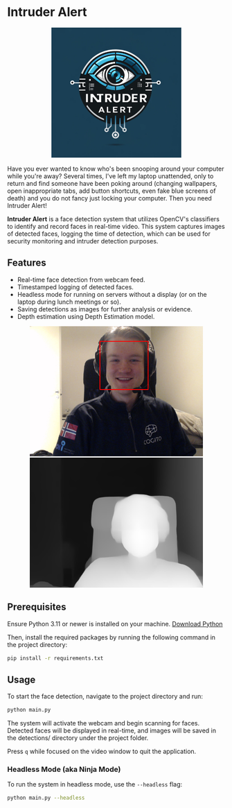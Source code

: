 # Intruder Alert

<div align="center">
    <img src="docs/images/logo.png" alt="Logo" width="300" height="300">
</div>

Have you ever wanted to know who's been snooping around your computer while you're away?
Several times, I've left my laptop unattended, only to return and find someone have been poking around (changing wallpapers, open inappropriate tabs, add button shortcuts, even fake blue screens of death) and you do not fancy just locking your computer. Then you need Intruder Alert!

**Intruder Alert** is a face detection system that utilizes OpenCV's classifiers to identify and record faces in real-time video. This system captures images of detected faces, logging the time of detection, which can be used for security monitoring and intruder detection purposes.

## Features
- Real-time face detection from webcam feed.
- Timestamped logging of detected faces.
- Headless mode for running on servers without a display (or on the laptop during lunch meetings or so).
- Saving detections as images for further analysis or evidence.
- Depth estimation using Depth Estimation model.

<div align="center">
    <img src="docs/images/roi_detected.png" alt="roi" width="400">
    <img src="docs/images/predicted_depth.png" alt="depth" width="400">
</div>

## Prerequisites
Ensure Python 3.11 or newer is installed on your machine. [Download Python](https://www.python.org/downloads/)

Then, install the required packages by running the following command in the project directory:
```bash
pip install -r requirements.txt
```

## Usage
To start the face detection, navigate to the project directory and run:

```bash
python main.py
```

The system will activate the webcam and begin scanning for faces. Detected faces will be displayed in real-time, and images will be saved in the detections/ directory under the project folder.

Press `q` while focused on the video window to quit the application.


### Headless Mode (aka Ninja Mode)
To run the system in headless mode, use the `--headless` flag:
```bash
python main.py --headless
```